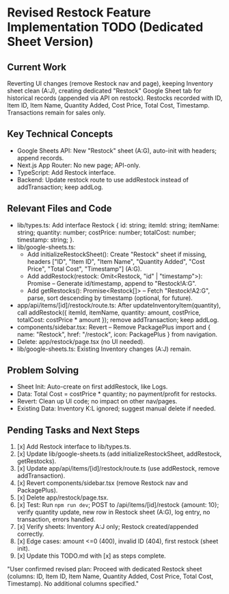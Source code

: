 # Revised Restock Feature Implementation TODO (Dedicated Sheet Version)

## Current Work
Reverting UI changes (remove Restock nav and page), keeping Inventory sheet clean (A:J), creating dedicated "Restock" Google Sheet tab for historical records (appended via API on restock). Restocks recorded with ID, Item ID, Item Name, Quantity Added, Cost Price, Total Cost, Timestamp. Transactions remain for sales only.

## Key Technical Concepts
- Google Sheets API: New "Restock" sheet (A:G), auto-init with headers; append records.
- Next.js App Router: No new page; API-only.
- TypeScript: Add Restock interface.
- Backend: Update restock route to use addRestock instead of addTransaction; keep addLog.

## Relevant Files and Code
- lib/types.ts: Add interface Restock { id: string; itemId: string; itemName: string; quantity: number; costPrice: number; totalCost: number; timestamp: string; }.
- lib/google-sheets.ts:
  - Add initializeRestockSheet(): Create "Restock" sheet if missing, headers ["ID", "Item ID", "Item Name", "Quantity Added", "Cost Price", "Total Cost", "Timestamp"] (A:G).
  - Add addRestock(restock: Omit<Restock, "id" | "timestamp">): Promise<Restock> – Generate id/timestamp, append to "Restock!A:G".
  - Add getRestocks(): Promise<Restock[]> – Fetch "Restock!A2:G", parse, sort descending by timestamp (optional, for future).
- app/api/items/[id]/restock/route.ts: After updateInventoryItem(quantity), call addRestock({ itemId, itemName, quantity: amount, costPrice, totalCost: costPrice * amount }); remove addTransaction; keep addLog.
- components/sidebar.tsx: Revert – Remove PackagePlus import and { name: "Restock", href: "/restock", icon: PackagePlus } from navigation.
- Delete: app/restock/page.tsx (no UI needed).
- lib/google-sheets.ts: Existing Inventory changes (A:J) remain.

## Problem Solving
- Sheet Init: Auto-create on first addRestock, like Logs.
- Data: Total Cost = costPrice * quantity; no payment/profit for restocks.
- Revert: Clean up UI code; no impact on other nav/pages.
- Existing Data: Inventory K:L ignored; suggest manual delete if needed.

## Pending Tasks and Next Steps
1. [x] Add Restock interface to lib/types.ts.
2. [x] Update lib/google-sheets.ts (add initializeRestockSheet, addRestock, getRestocks).
3. [x] Update app/api/items/[id]/restock/route.ts (use addRestock, remove addTransaction).
4. [x] Revert components/sidebar.tsx (remove Restock nav and PackagePlus).
5. [x] Delete app/restock/page.tsx.
6. [x] Test: Run `npm run dev`; POST to /api/items/[id]/restock {amount: 10}; verify quantity update, new row in Restock sheet (A:G), log entry, no transaction, errors handled.
7. [x] Verify sheets: Inventory A:J only; Restock created/appended correctly.
8. [x] Edge cases: amount <=0 (400), invalid ID (404), first restock (sheet init).
9. [x] Update this TODO.md with [x] as steps complete.

"User confirmed revised plan: Proceed with dedicated Restock sheet (columns: ID, Item ID, Item Name, Quantity Added, Cost Price, Total Cost, Timestamp). No additional columns specified."

